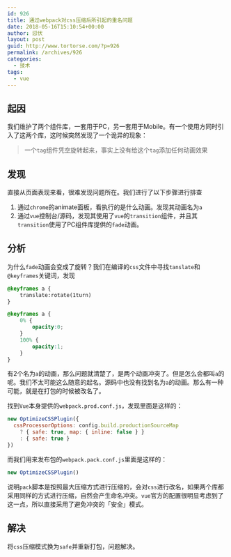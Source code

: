 ```yaml
---
id: 926
title: 通过webpack对css压缩后所引起的重名问题
date: 2018-05-16T15:10:54+00:00
author: 愆伏
layout: post
guid: http://www.tortorse.com/?p=926
permalink: /archives/926
categories:
  - 技术
tags:
  - vue
---
```

## 起因

我们维护了两个组件库，一套用于PC，另一套用于Mobile。有一个使用方同时引入了这两个库，这时候突然发现了一个诡异的现象：

> 一个`tag`组件凭空旋转起来，事实上没有给这个`tag`添加任何动画效果

## 发现

直接从页面表现来看，很难发现问题所在。我们进行了以下步骤进行排查

1. 通过`chrome`的animate面板，看执行的是什么动画。发现其动画名为`a`
2. 通过`vue`控制台/源码，发现其使用了`vue`的`transition`组件，并且其`transition`使用了PC组件库提供的`fade`动画。

## 分析

为什么`fade`动画会变成了旋转？我们在编译的`css`文件中寻找`tanslate`和`@keyframes`关键词，发现

```css
@keyframes a {
    translate:rotate(1turn)
}
```

```css
@keyframes a {
    0% {
        opacity:0;
    }
    100% {
        opacity:1;
    }
}
```

有2个名为`a`的动画，那么问题就清楚了，是两个动画冲突了。但是怎么会都叫`a`的呢。我们不太可能这么随意的起名。源码中也没有找到名为`a`的动画。那么有一种可能，就是在打包的时候被改名了。

找到`Vue`本身提供的`webpack.prod.conf.js`，发现里面是这样的：

```javascript
new OptimizeCSSPlugin({
  cssProcessorOptions: config.build.productionSourceMap
    ? { safe: true, map: { inline: false } }
    : { safe: true }
})
```

而我们用来发布包的`webpack.pack.conf.js`里面是这样的：

```javascript
new OptimizeCSSPlugin()
```

说明`pack`脚本是按照最大压缩方式进行压缩的，会对`css`进行改名，如果两个库都采用同样的方式进行压缩，自然会产生命名冲突。`vue`官方的配置很明显考虑到了这一点，所以直接采用了避免冲突的「安全」模式。

## 解决

将`css`压缩模式换为`safe`并重新打包，问题解决。